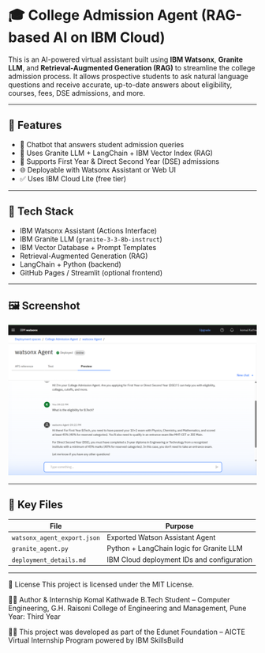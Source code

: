 # 🎓 College Admission Agent (RAG-based AI on IBM Cloud)

This is an AI-powered virtual assistant built using **IBM Watsonx**, **Granite LLM**, and **Retrieval-Augmented Generation (RAG)** to streamline the college admission process. It allows prospective students to ask natural language questions and receive accurate, up-to-date answers about eligibility, courses, fees, DSE admissions, and more.

---

## 🚀 Features

- 💬 Chatbot that answers student admission queries
- 🧠 Uses Granite LLM + LangChain + IBM Vector Index (RAG)
- 🎯 Supports First Year & Direct Second Year (DSE) admissions
- 🌐 Deployable with Watsonx Assistant or Web UI
- ✅ Uses IBM Cloud Lite (free tier)

---

## 🧠 Tech Stack

- IBM Watsonx Assistant (Actions Interface)
- IBM Granite LLM (`granite-3-3-8b-instruct`)
- IBM Vector Database + Prompt Templates
- Retrieval-Augmented Generation (RAG)
- LangChain + Python (backend)
- GitHub Pages / Streamlit (optional frontend)

---


## 🖼️ Screenshot

![Agent Preview](./screenshots/agent_preview.png)

---

## 📁 Key Files

| File                         | Purpose                                           |
|------------------------------|---------------------------------------------------|
| `watsonx_agent_export.json`  | Exported Watson Assistant Agent                  |
| `granite_agent.py`           | Python + LangChain logic for Granite LLM         |
| `deployment_details.md`      | IBM Cloud deployment IDs and configuration       |

---


📜 License
This project is licensed under the MIT License.

🙋‍♀️ Author & Internship
Komal Kathwade
B.Tech Student – Computer Engineering, G.H. Raisoni College of Engineering and Management, Pune
Year: Third Year

🧑‍💻 This project was developed as part of the
Edunet Foundation – AICTE Virtual Internship Program
powered by IBM SkillsBuild 
